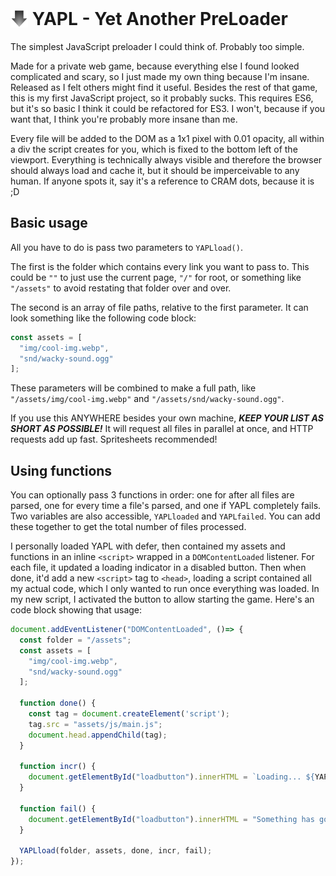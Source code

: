 <!-- markdownlint-disable MD033 -->
# <img src="logo.svg" style="display:inline; height:1em; position:relative; top: 4px"> YAPL - Yet Another PreLoader
The simplest JavaScript preloader I could think of. Probably too simple.

Made for a private web game, because everything else I found looked complicated and scary, so I just made my own thing because I'm insane. Released as I felt others might find it useful. Besides the rest of that game, this is my first JavaScript project, so it probably sucks. This requires ES6, but it's so basic I think it could be refactored for ES3. I won't, because if you want that, I think you're probably more insane than me.

Every file will be added to the DOM as a 1x1 pixel with 0.01 opacity, all within a div the script creates for you, which is fixed to the bottom left of the viewport. Everything is technically always visible and therefore the browser should always load and cache it, but it should be imperceivable to any human. If anyone spots it, say it's a reference to CRAM dots, because it is ;D

## Basic usage
All you have to do is pass two parameters to `YAPLload()`.

The first is the folder which contains every link you want to pass to. This could be `""` to just use the current page, `"/"` for root, or something like `"/assets"` to avoid restating that folder over and over.

The second is an array of file paths, relative to the first parameter. It can look something like the following code block:

```javascript
const assets = [
  "img/cool-img.webp",
  "snd/wacky-sound.ogg"
];
```

These parameters will be combined to make a full path, like `"/assets/img/cool-img.webp"` and `"/assets/snd/wacky-sound.ogg"`.

If you use this ANYWHERE besides your own machine, ***KEEP YOUR LIST AS SHORT AS POSSIBLE!*** It will request all files in parallel at once, and HTTP requests add up fast. Spritesheets recommended!

## Using functions

You can optionally pass 3 functions in order: one for after all files are parsed, one for every time a file's parsed, and one if YAPL completely fails. Two variables are also accessible, `YAPLloaded` and `YAPLfailed`. You can add these together to get the total number of files processed.

I personally loaded YAPL with defer, then contained my assets and functions in an inline `<script>` wrapped in a `DOMContentLoaded` listener. For each file, it updated a loading indicator in a disabled button. Then when done, it'd add a new `<script>` tag to `<head>`, loading a script contained all my actual code, which I only wanted to run once everything was loaded. In my new script, I activated the button to allow starting the game. Here's an code block showing that usage:

```javascript
document.addEventListener("DOMContentLoaded", ()=> {
  const folder = "/assets";
  const assets = [
    "img/cool-img.webp",
    "snd/wacky-sound.ogg"
  ];

  function done() {
    const tag = document.createElement('script');
    tag.src = "assets/js/main.js";
    document.head.appendChild(tag);
  }

  function incr() {
    document.getElementById("loadbutton").innerHTML = `Loading... ${YAPLloaded + YAPLfailed + "/" + assets.length}`;
  }

  function fail() {
    document.getElementById("loadbutton").innerHTML = "Something has gone horribly wrong!";
  }

  YAPLload(folder, assets, done, incr, fail);
});
```
